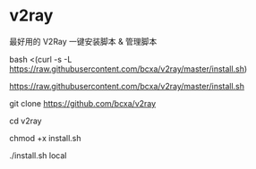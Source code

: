 # v2ray
最好用的 V2Ray 一键安装脚本 &amp; 管理脚本

bash <(curl -s -L https://raw.githubusercontent.com/bcxa/v2ray/master/install.sh)

https://raw.githubusercontent.com/bcxa/v2ray/master/install.sh

git clone https://github.com/bcxa/v2ray

cd v2ray

chmod +x install.sh

./install.sh local

